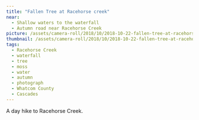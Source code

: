 ```yaml
---
title: "Fallen Tree at Racehorse creek"
near:
  - Shallow waters to the waterfall
  - Autumn road near Racehorse Creek
picture: /assets/camera-roll/2018/10/2018-10-22-fallen-tree-at-racehorse-creek/20181022_211514847_iOS.jpg
thumbnail: /assets/camera-roll/2018/10/2018-10-22-fallen-tree-at-racehorse-creek/20181022_211514847_iOS-thumbnail.jpg
tags:
  - Racehorse Creek
  - waterfall
  - tree
  - moss
  - water
  - autumn
  - photograph
  - Whatcom County
  - Cascades
---
```

A day hike to Racehorse Creek.